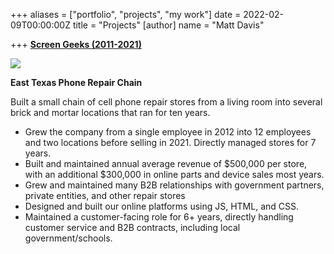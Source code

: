 +++
aliases = ["portfolio", "projects", "my work"]
date = 2022-02-09T00:00:00Z
title = "Projects"
[author]
name = "Matt Davis"

+++
[**Screen Geeks (2011-2021)**](https://www.thescreengeeks.com)
  
![](/uploads/screengeeks.gif)  

**East Texas Phone Repair Chain**  
  
Built a small chain of cell phone repair stores from a living room into several brick and mortar locations that ran for ten years.  
  
- Grew the company from a single employee in 2012 into 12 employees and two  locations before selling in 2021. Directly managed stores for 7 years.  
- Built and maintained annual average revenue of $500,000 per store, with an additional $300,000 in online parts and device sales most years.  
- Grew and maintained many B2B relationships with government partners, private  entities, and other repair stores  
- Designed and built our online platforms using JS, HTML, and CSS.  
- Maintained a customer-facing role for 6+ years, directly handling customer service and B2B contracts, including local government/schools.